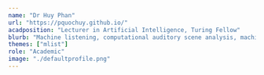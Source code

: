 ```yaml
---
name: "Dr Huy Phan"
url: "https://pquochuy.github.io/"
acadposition: "Lecturer in Artificial Intelligence, Turing Fellow"
blurb: "Machine listening, computational auditory scene analysis, machine learning for speech processing, machine learning for biosignal analysis, longitudinal sleep monitoring, healthcare applications"
themes: ["mlist"]
role: "Academic"
image: "./defaultprofile.png"
---
```

